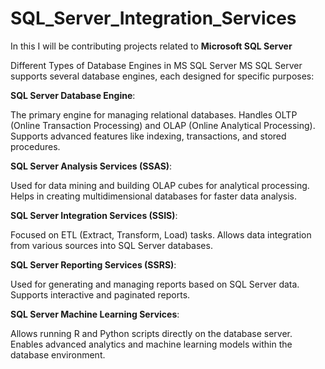 # SQL_Server_Integration_Services

In this I will be contributing projects related to **Microsoft SQL Server** 


Different Types of Database Engines in MS SQL Server
MS SQL Server supports several database engines, each designed for specific purposes:

**SQL Server Database Engine**:

The primary engine for managing relational databases.
Handles OLTP (Online Transaction Processing) and OLAP (Online Analytical Processing).
Supports advanced features like indexing, transactions, and stored procedures.

**SQL Server Analysis Services (SSAS)**:

Used for data mining and building OLAP cubes for analytical processing.
Helps in creating multidimensional databases for faster data analysis.

**SQL Server Integration Services (SSIS)**:

Focused on ETL (Extract, Transform, Load) tasks.
Allows data integration from various sources into SQL Server databases.

**SQL Server Reporting Services (SSRS)**:

Used for generating and managing reports based on SQL Server data.
Supports interactive and paginated reports.

**SQL Server Machine Learning Services**:

Allows running R and Python scripts directly on the database server.
Enables advanced analytics and machine learning models within the database environment.
